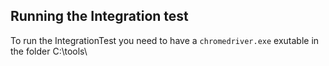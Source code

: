 ## Running the Integration test

To run the IntegrationTest you need to have a `chromedriver.exe` exutable in the folder C:\tools\